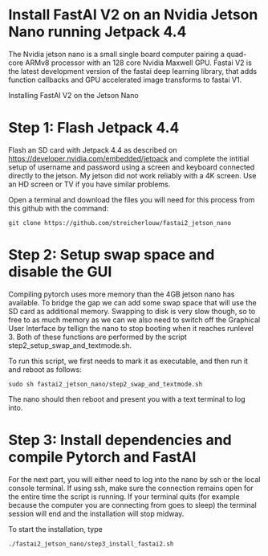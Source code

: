 # Install FastAI V2 on an Nvidia Jetson Nano running Jetpack 4.4

The Nvidia jetson nano is a small single board computer pairing a quad-core ARMv8 processor with an 128 core Nvidia Maxwell GPU. Fastai V2 is the latest development version of the fastai deep learning library, that adds function callbacks and GPU accelerated image transforms to fastai V1.

Installing FastAI V2 on the Jetson Nano

# Step 1: Flash Jetpack 4.4
Flash an SD card with Jetpack 4.4 as described on https://developer.nvidia.com/embedded/jetpack and complete the intitial setup of username and password using a screen and keyboard connected directly to the jetson. My jetson did not work reliably with a 4K screen. Use an HD screen or TV if you have similar problems.

Open a terminal and download the files you will need for this process from this github with the command:
```
git clone https://github.com/streicherlouw/fastai2_jetson_nano
```
# Step 2: Setup swap space and disable the GUI
Compiling pytorch uses more memory than the 4GB jetson nano has available. To bridge the gap we can add some swap space that will use the SD card as additional memory. Swapping to disk is very slow though, so to free to as much memory as we can we also need to switch off the Graphical User Interface by tellign the nano to stop booting when it reaches runlevel 3. Both of these functions are performed by the script step2_setup_swap_and_textmode.sh. 

To run this script, we first needs to mark it as executable, and then run it and reboot as follows:
```
sudo sh fastai2_jetson_nano/step2_swap_and_textmode.sh
```
The nano should then reboot and present you with a text terminal to log into.

# Step 3: Install dependencies and compile Pytorch and FastAI
For the next part, you will either need to log into the nano by ssh or the local console terminal. If using ssh, make sure the connection remains open for the entire time the script is running. If your terminal quits (for example because the computer you are connecting from goes to sleep) the terminal session will end and the installation will stop midway.

To start the installation, type 
```
./fastai2_jetson_nano/step3_install_fastai2.sh
```
